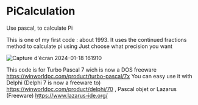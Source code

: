 # PiCalculation
Use pascal, to calculate Pi

This is one of my first code : about 1993.
It uses the continued fractions method to calculate pi using 
Just choose what precision you want

![Capture d'écran 2024-01-18 161910](https://github.com/cdr60/PiCalculation/assets/104300119/ebb4acff-958f-4b82-a65c-37dcfc851c85)


This code is for Turbo Pascal 7 wich is now a DOS freeware
https://winworldpc.com/product/turbo-pascal/7x
You can easy use it with Delphi (Delphi 7 is now a freeware to)
https://winworldpc.com/product/delphi/70
, Pascal objet or Lazarus (Freeware) https://www.lazarus-ide.org/


